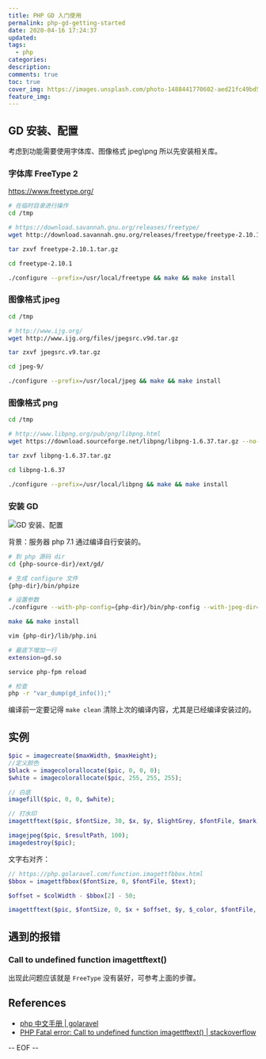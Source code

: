 ```yaml
---
title: PHP GD 入门使用
permalink: php-gd-getting-started
date: 2020-04-16 17:24:37
updated:
tags:
  - php
categories:
description:
comments: true
toc: true
cover_img: https://images.unsplash.com/photo-1488441770602-aed21fc49bd5?ixlib=rb-1.2.1&ixid=eyJhcHBfaWQiOjEyMDd9&auto=format&fit=crop&w=640&q=80
feature_img:
---
```


## GD 安装、配置

考虑到功能需要使用字体库、图像格式 jpeg\png 所以先安装相关库。

### 字体库 FreeType 2

https://www.freetype.org/

```bash
# 在临时目录进行操作
cd /tmp

# https://download.savannah.gnu.org/releases/freetype/
wget http://download.savannah.gnu.org/releases/freetype/freetype-2.10.1.tar.gz

tar zxvf freetype-2.10.1.tar.gz

cd freetype-2.10.1

./configure --prefix=/usr/local/freetype && make && make install
```

### 图像格式 jpeg

```bash
cd /tmp

# http://www.ijg.org/
wget http://www.ijg.org/files/jpegsrc.v9d.tar.gz

tar zxvf jpegsrc.v9.tar.gz

cd jpeg-9/

./configure --prefix=/usr/local/jpeg && make && make install
```

### 图像格式 png

```bash
cd /tmp

# http://www.libpng.org/pub/png/libpng.html
wget https://download.sourceforge.net/libpng/libpng-1.6.37.tar.gz --no-check-certificate

tar zxvf libpng-1.6.37.tar.gz

cd libpng-1.6.37

./configure --prefix=/usr/local/libpng && make && make install
```

### 安装 GD

![GD 安装、配置](https://user-images.githubusercontent.com/9289792/80169757-e35bc200-8618-11ea-8851-a4bc7411f6f9.png)

背景：服务器 php 7.1 通过编译自行安装的。

```bash
# 到 php 源码 dir
cd {php-source-dir}/ext/gd/

# 生成 configure 文件
{php-dir}/bin/phpize

# 设置参数
./configure --with-php-config={php-dir}/bin/php-config --with-jpeg-dir=/usr/local/jpeg --with-png-dir=/usr/local/libpng --with-freetype-dir=/usr/local/freetype --enable-gd-native-ttf

make && make install

vim {php-dir}/lib/php.ini

# 最底下增加一行
extension=gd.so

service php-fpm reload

# 检查
php -r "var_dump(gd_info());"
```

编译前一定要记得 `make clean` 清除上次的编译内容，尤其是已经编译安装过的。

## 实例

```php
$pic = imagecreate($maxWidth, $maxHeight);
//定义颜色
$black = imagecolorallocate($pic, 0, 0, 0);
$white = imagecolorallocate($pic, 255, 255, 255);

// 白底
imagefill($pic, 0, 0, $white);

// 打水印
imagettftext($pic, $fontSize, 30, $x, $y, $lightGrey, $fontFile, $mark);

imagejpeg($pic, $resultPath, 100);
imagedestroy($pic);
```

文字右对齐：

```php
// https://php.golaravel.com/function.imagettfbbox.html
$bbox = imagettfbbox($fontSize, 0, $fontFile, $text);

$offset = $colWidth - $bbox[2] - 50;

imagettftext($pic, $fontSize, 0, $x + $offset, $y, $_color, $fontFile, $text);
```

## 遇到的报错

### Call to undefined function imagettftext()

出现此问题应该就是 `FreeType` 没有装好，可参考上面的步骤。

## References

- [php 中文手册 | golaravel](https://php.golaravel.com/intro.image.html)
- [PHP Fatal error: Call to undefined function imagettftext() | stackoverflow](https://stackoverflow.com/questions/7290958/php-fatal-error-call-to-undefined-function-imagettftext)

-- EOF --
